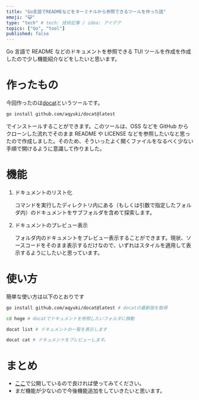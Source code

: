 ```yaml
---
title: "Go言語でREADMEなどをターミナルから参照できるツールを作った話"
emoji: "😺"
type: "tech" # tech: 技術記事 / idea: アイデア
topics: ["Go", "tool"]
published: false
---
```


Go 言語で README などのドキュメントを参照できる TUI ツールを作成を作成したので少し機能紹介などをしたいと思います。

# 作ったもの

今回作ったのは[docat](https://github.com/aqyuki/docat)というツールです。

```bash
go install github.com/aqyuki/docat@latest
```

でインストールすることができます。このツールは、OSS などを GitHub からクローンした流れでそのまま README や LICENSE などを参照したいなと思ったので作成しました。そのため、そういったよく開くファイルをなるべく少ない手順で開けるように意識して作りました。

# 機能

1. ドキュメントのリスト化

   コマンドを実行したディレクトリ内にある（もしくは引数で指定したフォルダ内）のドキュメントをサブフォルダを含めて探索します。

2. ドキュメントのプレビュー表示

   フォルダ内のドキュメントをプレビュー表示することができます。現状、ソースコードをそのまま表示するだけなので、いずれはスタイルを適用して表示するようにしたいと思っています。

# 使い方

簡単な使い方は以下のとおりです

```bash
go install github.com/aqyuki/docat@latest # docatの最新版を取得

cd hoge # docatでドキュメントを参照したいフォルダに移動

docat list # ドキュメントの一覧を表示します

docat cat # ドキュメントをプレビューします。
```

# まとめ

- [ここ](https://github.com/aqyuki/docat)で公開しているので良ければ使ってみてください。
- まだ機能が少ないので今後機能追加をしていきたいと思います。
